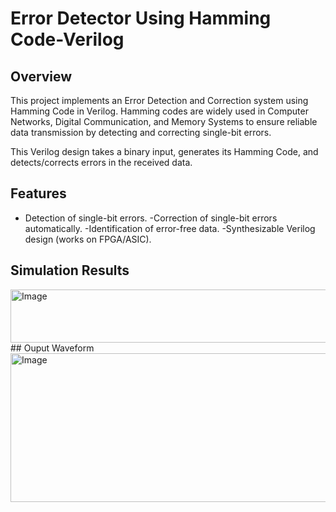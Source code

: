 # Error Detector Using Hamming Code-Verilog

## Overview
This project implements an Error Detection and Correction system using Hamming Code in Verilog.
Hamming codes are widely used in Computer Networks, Digital Communication, and Memory Systems to ensure reliable data transmission by detecting and correcting single-bit errors.

This Verilog design takes a binary input, generates its Hamming Code, and detects/corrects errors in the received data.
## Features
- Detection of single-bit errors.
-Correction of single-bit errors automatically.
-Identification of error-free data.
-Synthesizable Verilog design (works on FPGA/ASIC).

## Simulation Results
<img width="599" height="85" alt="Image" src="https://github.com/user-attachments/assets/796db395-e0fa-44c4-9877-a5ba024f9436" />
## Ouput Waveform
<img width="1055" height="238" alt="Image" src="https://github.com/user-attachments/assets/7282477a-5904-423a-bd7f-c7486cb700a7" />
